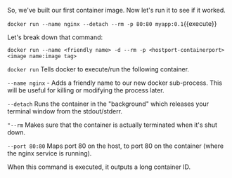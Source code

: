 So, we've built our first container image. Now let's run it to see if it worked.

`docker run --name nginx --detach --rm -p 80:80 myapp:0.1`{{execute}}

Let's break down that command:

`docker run --name <friendly name> -d --rm -p <hostport-containerport> <image name:image tag>`

`docker run` Tells docker to execute/run the following container.

`--name nginx` - Adds a friendly name to our new docker sub-process. This will be useful for killing or modifying the process later.

`--detach` Runs the container in the "background" which releases your terminal window from the stdout/stderr.

`"--rm` Makes sure that the container is actually terminated when it's shut down.

`--port 80:80` Maps port 80 on the host, to port 80 on the container (where the nginx service is running).

When this command is executed, it outputs a long container ID.
